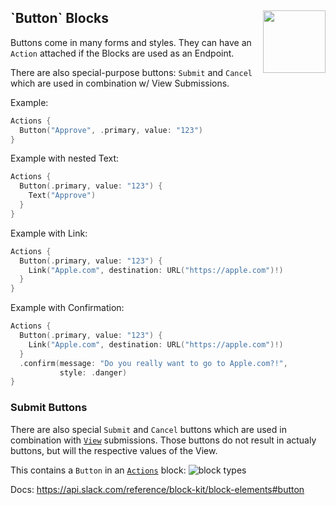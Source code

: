 <h2>`Button` Blocks
  <img src="https://zeezide.com/img/blocksui/SwiftBlocksUIIcon256.png"
       align="right" width="100" height="100" />
</h2>

Buttons come in many forms and styles. They can have an `Action` attached
if the Blocks are used as an Endpoint.

There are also special-purpose buttons: `Submit` and `Cancel` which are
used in combination w/ View Submissions.

Example:

```swift
Actions {
  Button("Approve", .primary, value: "123")
}
```

Example with nested Text:

```swift
Actions {
  Button(.primary, value: "123") {
    Text("Approve")
  }
}
```

Example with Link:

```swift
Actions {
  Button(.primary, value: "123") {
    Link("Apple.com", destination: URL("https://apple.com")!)
  }
}
```

Example with Confirmation:
    
```swift
Actions {
  Button(.primary, value: "123") {
    Link("Apple.com", destination: URL("https://apple.com")!)
  }
  .confirm(message: "Do you really want to go to Apple.com?!",
           style: .danger)
}
```

### Submit Buttons

There are also special `Submit` and `Cancel` buttons which are used in combination
with [`View`](../TopLevel/View.md) submissions.
Those buttons do not result in actualy buttons, but will the respective values of the View.


This contains a `Button` in an [`Actions`](../TopLevel/Actions.md) block:
![block types](https://zeezide.de/img/blocksui/BlockTypes-Annotated.png)

Docs: https://api.slack.com/reference/block-kit/block-elements#button
